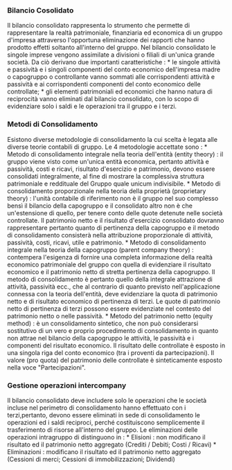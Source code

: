 ### **Bilancio Cosolidato**

Il bilancio consolidato rappresenta lo strumento che permette di rappresentare la realtà patrimoniale, finanziaria ed economica di un gruppo d'impresa attraverso l'opportuna eliminazione dei rapporti che hanno prodotto effetti soltanto all'interno del gruppo.
Nel bilancio consolidato le singole imprese vengono assimilate a divisioni o filiali di un'unica grande società. Da ciò derivano due importanti caratteristiche : 
 \* le singole attività e passività e i singoli componenti del conto economico dell'impresa madre o capogruppo o controllante vanno sommati alle corrispondenti attività e passività e ai corrispondenti componenti del conto economico delle controllate;
 \* gli elementi patrimoniali ed economici che hanno natura di reciprocità vanno eliminati dal bilancio consolidato, con lo scopo di evidenziare solo i saldi e le operazioni tra il gruppo e i terzi.

### **Metodi di Consolidamento**


Esistono diverse metodologie di consolidamento la cui scelta è legata alle diverse teorie contabili di gruppo.
Le 4 metodologie accettate sono : 
 \* Metodo di consolidamento integrale nella teoria dell'entità (entity theory) :  il gruppo viene visto come un'unica entità economica, pertanto attività e passività, costi e ricavi, risultato d'esercizio e patrimonio, devono essere consolidati integralmente, al fine di mostrare la complessiva struttura patrimoniale e reddituale del Gruppo quale unicum indivisibile.
 \* Metodo di consolidamento proporzionale nella teoria della proprietà (proprietary theory) :  l'unità contabile di riferimento non è il gruppo nel suo complesso bensì il bilancio della capogruppo e il consolidato altro non è che un'estensione di quello, per tenere conto delle quote detenute nelle società controllate. Il patrimonio netto e il risultato d'esercizio consolidato dovranno rappresentare pertanto quanto di pertinenza della capogruppo e il metodo di consolidamento consisterà nella attribuzione proporzionale di attività, passività, costi, ricavi, utile e patrimonio.
 \* Metodo di consolidamento integrale nella teoria della capogruppo (parent company theory) :  contempera l'esigenza di fornire una completa informazione della realtà economico patrimoniale del gruppo con quella di evidenziare il risultato economico e il patrimonio netto di stretta pertinenza della capogruppo. Il metodo di consolidamento è pertanto quello della integrale attrazione di attività, passività ecc., che al contrario di quanto previsto nell'applicazione connessa con la teoria dell'entità, deve evidenziare la quota di patrimonio netto e di risultato economico di pertinenza di terzi. Le quote di patrimonio netto di pertinenza di terzi possono essere evidenziate nel contesto del patrimonio netto o nelle passività.
 \* Metodo del patrimonio netto (equity method) :  è un consolidamento sintetico, che non può considerarsi sostitutivo di un vero e proprio procedimento di consolidamento in quanto non attrae nel bilancio della capogruppo le attività, le passività e i componenti del risultato economico. Il risultato delle controllate è esposto in una singola riga del conto economico (tra i proventi da partecipazioni). Il valore (pro quota) del patrimonio delle controllate è sinteticamente esposto nella voce "Partecipazioni".

### **Gestione operazioni intercompany**


Il bilancio consolidato deve includere solo le operazioni che le società incluse nel perimetro di consolidamento hanno effettuato con i terzi,pertanto, devono essere eliminati in sede di consolidamento le operazioni ed i saldi reciproci, perché costituiscono semplicemente il trasferimento di risorse all'interno del gruppo.
Le eliminazioni delle operazioni intragruppo di distinguono in : 
 \* Elisioni :  non modificano il risultato ed il patrimonio netto aggregato (Crediti / Debiti; Costi / Ricavi)
 \* Eliminazioni :  modificano il risultato ed il patrimonio netto aggregato (Cessioni di merci; Cessioni di immobilizzazioni; Dividendi)


